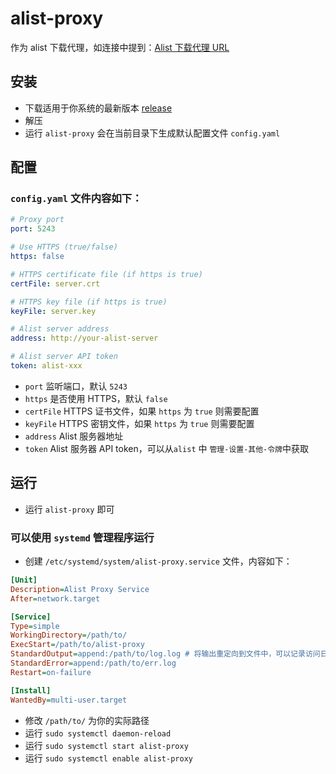 # alist-proxy

作为 alist 下载代理，如连接中提到：[Alist 下载代理 URL](https://alist.nn.ci/zh/guide/drivers/common.html#%E4%B8%8B%E8%BD%BD%E4%BB%A3%E7%90%86-url)

## 安装
- 下载适用于你系统的最新版本 [release](https://github.com/Muione/alist-proxy/releases/latest/)
- 解压
- 运行 `alist-proxy` 会在当前目录下生成默认配置文件 `config.yaml`

## 配置
### `config.yaml` 文件内容如下：
```yaml
# Proxy port
port: 5243

# Use HTTPS (true/false)
https: false

# HTTPS certificate file (if https is true)
certFile: server.crt

# HTTPS key file (if https is true)
keyFile: server.key

# Alist server address
address: http://your-alist-server

# Alist server API token
token: alist-xxx
```
- `port` 监听端口，默认 `5243`
- `https` 是否使用 HTTPS，默认 `false`
- `certFile` HTTPS 证书文件，如果 `https` 为 `true` 则需要配置
- `keyFile` HTTPS 密钥文件，如果 `https` 为 `true` 则需要配置
- `address` Alist 服务器地址
- `token` Alist 服务器 API token，可以从`alist` 中 `管理-设置-其他-令牌`中获取

## 运行
- 运行 `alist-proxy` 即可

### 可以使用 `systemd` 管理程序运行
- 创建 `/etc/systemd/system/alist-proxy.service` 文件，内容如下：
```ini
[Unit]
Description=Alist Proxy Service
After=network.target

[Service]
Type=simple
WorkingDirectory=/path/to/
ExecStart=/path/to/alist-proxy
StandardOutput=append:/path/to/log.log # 将输出重定向到文件中，可以记录访问日志，防止恶意访问
StandardError=append:/path/to/err.log
Restart=on-failure

[Install]
WantedBy=multi-user.target
```
- 修改 `/path/to/` 为你的实际路径
- 运行 `sudo systemctl daemon-reload`
- 运行 `sudo systemctl start alist-proxy`
- 运行 `sudo systemctl enable alist-proxy`
